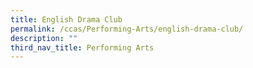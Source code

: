 ```yaml
---
title: English Drama Club
permalink: /ccas/Performing-Arts/english-drama-club/
description: ""
third_nav_title: Performing Arts
---
```

